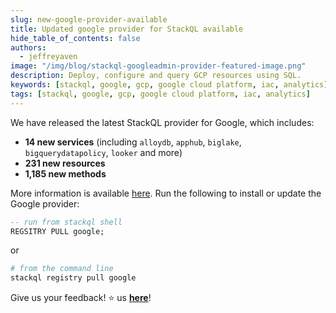 ```yaml
---
slug: new-google-provider-available
title: Updated google provider for StackQL available
hide_table_of_contents: false
authors:	
  - jeffreyaven
image: "/img/blog/stackql-googleadmin-provider-featured-image.png"
description: Deploy, configure and query GCP resources using SQL.
keywords: [stackql, google, gcp, google cloud platform, iac, analytics]
tags: [stackql, google, gcp, google cloud platform, iac, analytics]
---
```


We have released the latest StackQL provider for Google, which includes:

- __14 new services__ (including `alloydb`, `apphub`, `biglake`, `bigquerydatapolicy`, `looker` and more)
- __231 new resources__
- __1,185 new methods__

More information is available [here](https://google.stackql.io/providers/google/).  Run the following to install or update the Google provider:

```sql
-- run from stackql shell
REGSITRY PULL google;
```

or

```bash
# from the command line
stackql registry pull google
```
Give us your feedback! ⭐ us [__here__](https://github.com/stackql/stackql)!